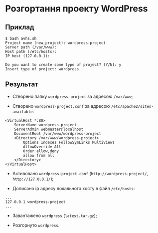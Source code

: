 # Розгортання проекту WordPress
## Приклад
```
$ bash avhs.sh
Project name (new_project): wordpress-project
Server path (/var/www):
Host path (/etc/hosts):
IP host (127.0.0.1):

Do you want to create some type of project? [Y/N]: y
Insert type of project: wordpress
```
## Результат
* Створено папку `wordpress-project` за адресою `/var/www`;

* Створено `wordpress-project.conf` за адресою `/etc/apache2/sites-available`:

```
<VirtualHost *:80>
 	ServerName wordpress-project
 	ServerAdmin webmaster@localhost
 	DocumentRoot /var/www/wordpress-project
 	<Directory /var/www/wordpress-project>
 		Options Indexes FollowSymLinks MultiViews
 		AllowOverride All
 		Order allow,deny
 		allow from all
 	</Directory>
</VirtualHost>

```
* Активовано `wordpress-project.conf` (`http://wordpress-project/`, `http://127.0.0.1/`);

* Дописано ip адресу локального хосту в файл `/etc/hosts`:

```
...
127.0.0.1 wordpress-project
...
```

* Завантажено `wordpress` (`latest.tar.gz`);

* Розгорнуто `wordpress`.
